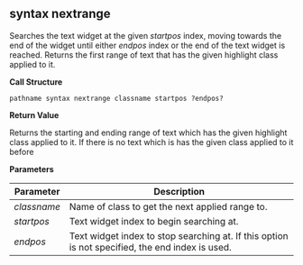 ## syntax nextrange

Searches the text widget at the given _startpos_ index, moving towards the end of the widget until either _endpos_ index or the end of the text widget is reached.  Returns the first range of text that has the given highlight class applied to it.

**Call Structure**

`pathname syntax nextrange classname startpos ?endpos?`

**Return Value**

Returns the starting and ending range of text which has the given highlight class applied to it.  If there is no text which is has the given class applied to it before 

**Parameters**

| Parameter | Description |
| - | - |
| _classname_ | Name of class to get the next applied range to. |
| _startpos_ | Text widget index to begin searching at. |
| _endpos_ | Text widget index to stop searching at.  If this option is not specified, the end index is used. | 